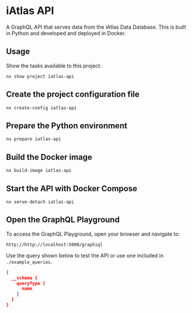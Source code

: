 # iAtlas API

A GraphQL API that serves data from the iAtlas Data Database. This is built in Python and developed
and deployed in Docker.

## Usage

Show the tasks available to this project:

```console
nx show project iatlas-api
```

## Create the project configuration file

```console
nx create-config iatlas-api
```

## Prepare the Python environment

```console
nx prepare iatlas-api
```

## Build the Docker image

```console
nx build-image iatlas-api
```

## Start the API with Docker Compose

```console
nx serve-detach iatlas-api
```

## Open the GraphQL Playground

To access the GraphQL Playground, open your browser and navigate to:

`http://http://localhost:5000/graphiql`

Use the query shown below to test the API or use one included in `./example_queries`.

```json
{
  __schema {
    queryType {
      name
    }
  }
}
```

